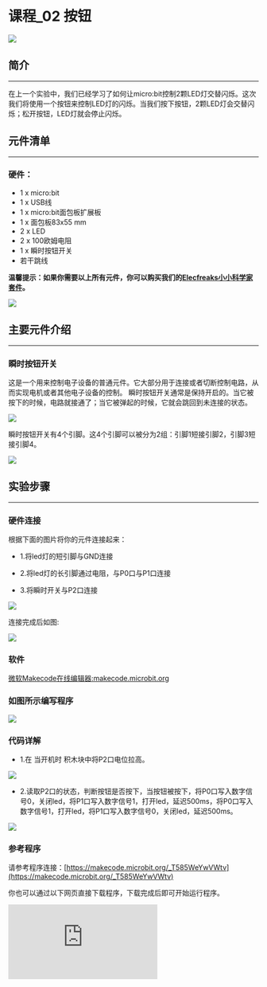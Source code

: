 # 课程_02 按钮

![](./images/SVbSfPB.jpg)

## 简介
---
在上一个实验中，我们已经学习了如何让micro:bit控制2颗LED灯交替闪烁。这次我们将使用一个按钮来控制LED灯的闪烁。当我们按下按钮，2颗LED灯会交替闪烁；松开按钮，LED灯就会停止闪烁。

## 元件清单
---
### 硬件：
- 1 x micro:bit
- 1 x USB线
- 1 x micro:bit面包板扩展板
- 1 x 面包板83x55 mm
- 2 x LED
- 2 x 100欧姆电阻
- 1 x 瞬时按钮开关
- 若干跳线

**温馨提示：如果你需要以上所有元件，你可以购买我们的[Elecfreaks小小科学家套件](https://item.taobao.com/item.htm?ft=t&id=597096675822)。**

![](./images/W4tseua.jpg)

## 主要元件介绍
---
### 瞬时按钮开关

这是一个用来控制电子设备的普通元件。它大部分用于连接或者切断控制电路，从而实现电机或者其他电子设备的控制。
瞬时按钮开关通常是保持开启的。当它被按下的时候，电路就接通了；当它被弹起的时候，它就会跳回到未连接的状态。

![](./images/IO2KzaW.jpg)

瞬时按钮开关有4个引脚。这4个引脚可以被分为2组：引脚1短接引脚2，引脚3短接引脚4。

![](./images/OgWZfBQ.jpg)


## 实验步骤
---
### 硬件连接
根据下面的图片将你的元件连接起来：

- 1.将led灯的短引脚与GND连接

- 2.将led灯的长引脚通过电阻，与P0口与P1口连接

- 3.将瞬时开关与P2口连接

![](./images/qXKoSN4.jpg)

连接完成后如图:

![](./images/uGLigLh.jpg)

### 软件

[微软Makecode在线编辑器:makecode.microbit.org](https://makecode.microbit.org/)



### 如图所示编写程序

![](./images/case_02_01.png)

### 代码详解
- 1.在 当开机时 积木块中将P2口电位拉高。

![](./images/case_02_02.png)

- 2.读取P2口的状态，判断按钮是否按下，当按钮被按下，将P0口写入数字信号0，关闭led，将P1口写入数字信号1，打开led，延迟500ms，将P0口写入数字信号1，打开led，将P1口写入数字信号0，关闭led，延迟500ms。

![](./images/case_02_03.png)

### 参考程序
请参考程序连接：[https://makecode.microbit.org/_T585WeYwVWtv](https://makecode.microbit.org/_T585WeYwVWtv)

你也可以通过以下网页直接下载程序，下载完成后即可开始运行程序。



<div
    style={{
        position: 'relative',
        paddingBottom: '60%',
        overflow: 'hidden',
    }}
>
    <iframe
        src="https://makecode.microbit.org/_T585WeYwVWtv"
        frameborder="0"
        sandbox="allow-popups allow-forms allow-scripts allow-same-origin"
        style={{
            position: 'absolute',
            width: '100%',
            height: '100%',
        }}
    />
</div>

## 实验结果
---
当你按下按钮，你可以看到2颗LED灯交替闪烁；松开按钮，这两颗LED灯就停止闪烁。如果不是这样的话，请返回之前的步骤，检查你的操作。

![](./images/7w5yp6z.gif)


## 思考
---
如果我们想按下按钮点亮红色的LED灯，松开按钮点亮绿色的LED等，那么我们该如何编程呢？
## 常见问题
---

## 更多信息，欢迎访问：
---
[micro:bit知识库地址](https://www.elecfreaks.com/learn-cn/)
micro:bit官方推荐供应商：[恩孚科技淘宝店](https://shop69086944.taobao.com/?spm=a230r.7195193.1997079397.2.RSthR0)
QQ技术交流群：570756726
